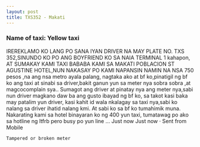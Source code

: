 ```yaml
---
layout: post
title: TXS352 - Makati 
---
```


### Name of taxi: Yellow taxi


IREREKLAMO KO LANG PO SANA IYAN DRIVER NA MAY PLATE NO. TXS 352,SINUNDO KO PO ANG BOYFRIEND KO SA NAIA TERMINAL 1 kahapon, AT SUMAKAY KAMI TAXI BABABA KAMI SA MAKATI POBLACION ST AGUSTINE HOTEL,NUN NAKASAY PO KAMI NAPANSIN NAMIN NA NSA 750 pesos ,na ang nsa metro ayala palang, nagtaka ako at bf ko,pinatigil ng bf ko ang taxi at sinabi sa driver,bakit ganun yun sa meter nya sobra sobra ,at magcocomplain sya.. Sumagot ang driver at pinatay nya ang meter nya,sabi nun driver magkano daw ba ang gusto ibayad ng bf ko, sa takot kasi baka may patalim yun driver, kasi kahit id wala nkalagay sa taxi nya,sabi ko nalang sa driver ihatid nalang kmi. At sabi ko sa bf ko tumahimik muna. Nakarating kami sa hotel binayaran ko ng 400 yun taxi, tumatawag po ako sa hotline ng ltfrb pero busy po yun line ... Just now
Just now · Sent from Mobile


```Tampered or broken meter```
